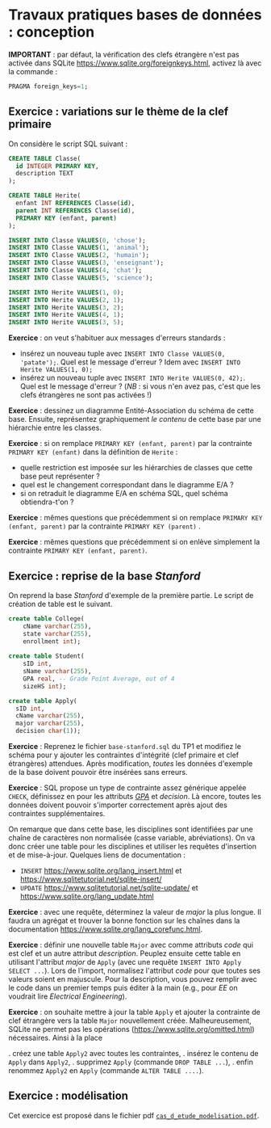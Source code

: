 Travaux pratiques bases de données : conception
===============================================

**IMPORTANT** : par défaut, la vérification des clefs étrangère n'est pas activée dans SQLite <https://www.sqlite.org/foreignkeys.html>, activez là avec la commande :

```sql
PRAGMA foreign_keys=1;
```


Exercice : variations sur le thème de la clef primaire
-----------------------------------------------

On considère le script SQL suivant :

```sql
CREATE TABLE Classe(
  id INTEGER PRIMARY KEY,
  description TEXT
);

CREATE TABLE Herite(
  enfant INT REFERENCES Classe(id),
  parent INT REFERENCES Classe(id),
  PRIMARY KEY (enfant, parent)
);

INSERT INTO Classe VALUES(0, 'chose');
INSERT INTO Classe VALUES(1, 'animal');
INSERT INTO Classe VALUES(2, 'humain');
INSERT INTO Classe VALUES(3, 'enseignant');
INSERT INTO Classe VALUES(4, 'chat');
INSERT INTO Classe VALUES(5, 'science');

INSERT INTO Herite VALUES(1, 0);
INSERT INTO Herite VALUES(2, 1);
INSERT INTO Herite VALUES(3, 2);
INSERT INTO Herite VALUES(4, 1);
INSERT INTO Herite VALUES(3, 5);
```

**Exercice** : on veut s'habituer aux messages d'erreurs standards :

* insérez un nouveau tuple avec `INSERT INTO Classe VALUES(0, 'patate');`. Quel est le message d'erreur ? Idem avec `INSERT INTO Herite VALUES(1, 0);`
* insérez un nouveau tuple avec `INSERT INTO Herite VALUES(0, 42);`. Quel est le message d'erreur ? (_NB_ : si vous n'en avez pas, c'est que les clefs étrangères ne sont pas activées !)

**Exercice** : dessinez un diagramme Entité-Association du schéma de cette base. Ensuite, représentez graphiquement _le contenu_ de cette base par une hiérarchie entre les classes.

**Exercice** : si on remplace `PRIMARY KEY (enfant, parent)` par la contrainte `PRIMARY KEY (enfant)` dans la définition de `Herite` : 

  * quelle restriction est imposée sur les hiérarchies de classes que cette base peut représenter ? 
  * quel est le changement correspondant dans le diagramme E/A ? 
  * si on retraduit le diagramme E/A en schéma SQL, quel schéma obtiendra-t'on ?

**Exercice** : mêmes questions que précédemment si on remplace `PRIMARY KEY (enfant, parent)` par la contrainte `PRIMARY KEY (parent)` .

**Exercice** : mêmes questions que précédemment si on enlève simplement la contrainte `PRIMARY KEY (enfant, parent)`.

Exercice : reprise de la base _Stanford_
---------------------------------------

On reprend la base _Stanford_ d'exemple de la première partie.
Le script de création de table est le suivant.

```sql
create table College(
    cName varchar(255),
    state varchar(255),
    enrollment int);
    
create table Student(
    sID int,
    sName varchar(255),
    GPA real, -- Grade Point Average, out of 4
    sizeHS int);

create table Apply(
  sID int,
  cName varchar(255),
  major varchar(255),
  decision char(1));
```

**Exercice** : Reprenez le fichier `base-stanford.sql` du TP1 et modifiez le schéma pour y ajouter les contraintes d'intégrité (clef primaire et clef étrangères) attendues. Après modification, _toutes_ les données d'exemple de la base doivent pouvoir être insérées sans erreurs.

**Exercice** : SQL propose un type de contrainte assez générique appelée `CHECK`, définissez en pour les attributs [_GPA_](https://en.wikipedia.org/wiki/Academic_grading_in_the_United_States#Numerical_and_letter_grades) et _decision_. Là encore, toutes les données doivent pouvoir s'importer correctement après ajout des contraintes supplémentaires.

On remarque que dans cette base, les disciplines sont identifiées par une chaîne de caractères non normalisée (casse variable, abréviations). On va donc créer une table pour les disciplines et utiliser les requêtes d'insertion et de mise-à-jour. Quelques liens de documentation :

 * `INSERT` <https://www.sqlite.org/lang_insert.html> et <https://www.sqlitetutorial.net/sqlite-insert/>
 * `UPDATE` <https://www.sqlitetutorial.net/sqlite-update/> et <https://www.sqlite.org/lang_update.html>


**Exercice** : avec une requête, déterminez la valeur de _major_ la plus longue. Il faudra un agrégat et trouver la bonne fonction sur les chaînes dans la documentation <https://www.sqlite.org/lang_corefunc.html>.

**Exercice** : définir une nouvelle table `Major` avec comme attributs _code_ qui est clef et un autre attribut _description_. Peuplez ensuite cette table en utilisant l'attribut _major_ de `Apply`  (avec une requête `INSERT INTO Apply SELECT ...`). Lors de l'import, normalisez l'attribut _code_ pour que toutes ses valeurs soient en majuscule. Pour la description, vous pouvez remplir avec le code dans un premier temps puis éditer à la main (e.g., pour _EE_ on voudrait lire _Electrical Engineering_). 

**Exercice** : on souhaite mettre à jour la table `Apply` et ajouter la contrainte de clef étrangère vers la table `Major` nouvellement créée. Malheureusement, SQLite ne permet pas les opérations (<https://www.sqlite.org/omitted.html>) nécessaires. Ainsi à la place

 . créez une table `Apply2` avec toutes les contraintes,
 . insérez le contenu de `Apply` dans `Apply2`,
 . supprimez `Apply` (commande `DROP TABLE ...`),
 . enfin renommez `Apply2` en  `Apply` (commande `ALTER TABLE ....`).




Exercice : modélisation
-----------------------

Cet exercice est proposé dans le fichier pdf [`cas_d_etude_modelisation.pdf`](cas_d_etude_modelisation.pdf).

